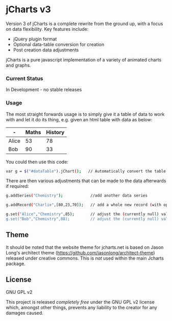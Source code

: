 # jCharts v3

Version 3 of jCharts is a complete rewrite from the ground up, with a focus on data flexibility. Key features include:

  - jQuery plugin format
  - Optional data-table conversion for creation
  - Post creation data adjustments

jCharts is a pure javascript implementation of a variety of animated charts and graphs. 


### Current Status
In Development - no stable releases

### Usage

The most straight forwards usage is to simply give it a table of data to work with and let it do its thing, e.g. given an html table with data as below:

| -     | Maths | History |
|-------|-------|---------|
| Alice | 53    | 78      |  
| Bob   | 90    | 33    |  


You could then use this code:
```sh
var g = $("#dataTable").jChart();   // Automatically convert the table
```

There are then various adjustments that can be made to the data afterwards if required:
```sh
g.addSeries("Chemistry");            //add another data series

g.addRecord("Charlie",[80,23,70]);   // add a whole new record (with optional values)

g.set("Alice","Chemistry",85);       // adjust the (currently null) value of Alice's Chemistry score
g.set("Bob","Chemistry",88);         // adjust the (currently null) value of Bob's Chemistry score
```


Theme
----
It should be noted that the website theme for jcharts.net is based on Jason Long's architect theme (https://github.com/jasonlong/architect-theme) released under creative commons. This is *not* used within the main Jcharts package.


License
----

GNU GPL v2

This project is released *completely free* under the GNU GPL v2 license which, amongst other things, prevents any liability to the creator for any damages caused.